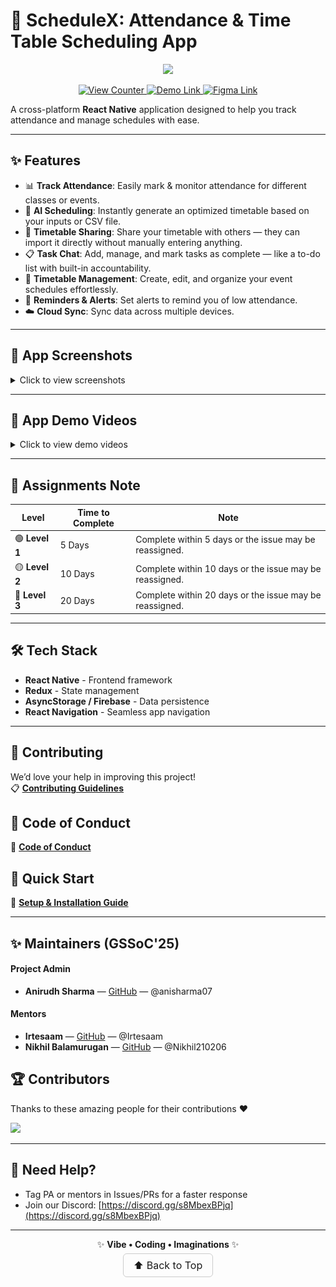 # 🌟 ScheduleX: Attendance & Time Table Scheduling App  

<p align="center">
  <img src="https://media.giphy.com/media/xT9IgzoKnwFNmISR8I/giphy.gif" width="120px">
</p>

<p align="center">
  <a href="https://github.com/anisharma07/React-native-attendance-app">
    <img src="https://komarev.com/ghpvc/?username=anisharma07&label=Views&color=brightgreen&style=flat" alt="View Counter" />
  </a>
  <a href="https://github.com/anisharma07/React-native-attendance-app/releases/download/v1.0.4/app-release.apk">
    <img src="https://img.shields.io/badge/Demo-APK-blue?style=flat&logo=android" alt="Demo Link" />
  </a>
  <a href="https://www.figma.com/design/DrY27OZ8HGY1tmchlbkqes/Schedule-Keeper?node-id=12-2&p=f&t=gkQeY0d9I6aBPi8E-0">
    <img src="https://img.shields.io/badge/Figma-Design-orange?style=flat&logo=figma" alt="Figma Link" />
  </a>
</p>

A cross-platform **React Native** application designed to help you track attendance and manage schedules with ease.  

---

## ✨ Features  

- 📊 **Track Attendance**: Easily mark & monitor attendance for different classes or events.  
- 🤖 **AI Scheduling**: Instantly generate an optimized timetable based on your inputs or CSV file.  
- 🔁 **Timetable Sharing**: Share your timetable with others — they can import it directly without manually entering anything.  
- 📋 **Task Chat**: Add, manage, and mark tasks as complete — like a to-do list with built-in accountability.  
- 📆 **Timetable Management**: Create, edit, and organize your event schedules effortlessly.  
- 🔔 **Reminders & Alerts**: Set alerts to remind you of low attendance.  
- ☁️ **Cloud Sync**: Sync data across multiple devices.  

---

## 📱 App Screenshots  

<details>
  <summary>Click to view screenshots</summary>

| ![Image 1](./src/assets/screenshots/ss1.jpeg) | ![Image 2](./src/assets/screenshots/ss2.jpeg) | ![Image 3](./src/assets/screenshots/ss3.jpeg) |
| --------------------------------------------- | --------------------------------------------- | --------------------------------------------- |
| ![Image 4](./src/assets/screenshots/ss4.jpeg) | ![Image 5](./src/assets/screenshots/ss5.jpeg) | ![Image 6](./src/assets/screenshots/ss6.jpeg) |
</details>

---

## 🎥 App Demo Videos  

<details>
  <summary>Click to view demo videos</summary>

| **Timetable Generator Demo** | **Attendance Tracker Demo** |
|------------------------------|------------------------------|
| ![Demo 1](./src/assets/videos/ww1.gif) | ![Demo 2](./src/assets/videos/ww2.gif) |

</details>


---

## 📜 Assignments Note  

| Level | Time to Complete | Note |
|-------|------------------|------|
| 🟢 **Level 1** | 5 Days  | Complete within 5 days or the issue may be reassigned. |
| 🟡 **Level 2** | 10 Days | Complete within 10 days or the issue may be reassigned. |
| 🔴 **Level 3** | 20 Days | Complete within 20 days or the issue may be reassigned. |

---

## 🛠 Tech Stack  

- **React Native** - Frontend framework  
- **Redux** - State management  
- **AsyncStorage / Firebase** - Data persistence  
- **React Navigation** - Seamless app navigation  

---

## 🤝 Contributing  

We’d love your help in improving this project!  
📋 **[Contributing Guidelines](.github/CONTRIBUTING.md)**  


## 📜 Code of Conduct  

🤝 **[Code of Conduct](.github/CODE_OF_CONDUCT.md)**  


## 🚀 Quick Start  

📖 **[Setup & Installation Guide](.github/SETUP.md)**  

---

## ✨ Maintainers (GSSoC'25)  

#### Project Admin
- **Anirudh Sharma** — [GitHub](https://github.com/anisharma07) — @anisharma07 

#### Mentors
- **Irtesaam** — [GitHub](https://github.com/Irtesaam) — @Irtesaam  
- **Nikhil Balamurugan** — [GitHub](https://github.com/Nikhil210206) — @Nikhil210206  

## 🏆 Contributors  

Thanks to these amazing people for their contributions ❤️  

<a href="https://github.com/Loop-Hive/ScheduleX/graphs/contributors">
  <img src="https://contrib.rocks/image?repo=Loop-Hive/ScheduleX" />
</a>  

---

## 📩 Need Help?  

- Tag PA or mentors in Issues/PRs for a faster response  
- Join our Discord: [https://discord.gg/s8MbexBPjq](https://discord.gg/s8MbexBPjq)  

---

<p align="center">
  ✨ <strong>Vibe • Coding • Imaginations</strong> ✨  
</p>

<p align="center">
  <a href="#top" style="font-size: 16px; padding: 8px 16px; border: 1px solid #ccc; border-radius: 6px; text-decoration: none;">
    ⬆️ Back to Top
  </a>
</p>
